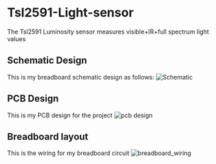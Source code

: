 # Tsl2591-Light-sensor
The Tsl2591 Luminosity sensor measures visible+IR+full spectrum light values

## Schematic Design
This is my breadboard schematic design as follows:
![Schematic](https://user-images.githubusercontent.com/55503392/74797626-869afe80-5299-11ea-9aa0-502505d1a43c.png)

## PCB Design
This is my PCB design for the project
![pcb design](https://user-images.githubusercontent.com/55503392/74798727-82241500-529c-11ea-9e4c-b29585048298.png)

## Breadboard layout
This is the wiring for my breadboard circuit
![breadboard_wiring]()
